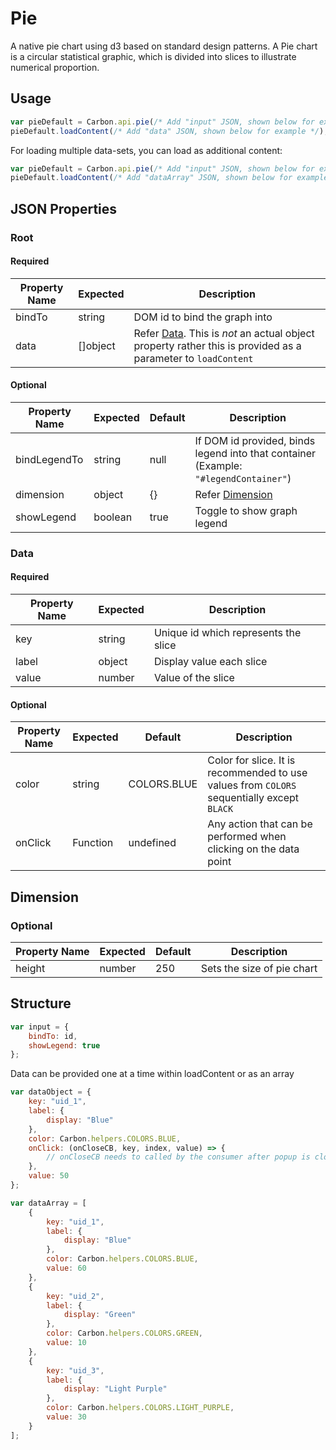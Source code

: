 # Pie

A native pie chart using d3 based on standard design patterns. A Pie chart is a circular statistical graphic, which is divided into slices to illustrate numerical proportion.

## Usage

```javascript
var pieDefault = Carbon.api.pie(/* Add "input" JSON, shown below for example */);
pieDefault.loadContent(/* Add "data" JSON, shown below for example */);
```

For loading multiple data-sets, you can load as additional content:

```javascript
var pieDefault = Carbon.api.pie(/* Add "input" JSON, shown below for example */);
pieDefault.loadContent(/* Add "dataArray" JSON, shown below for example */);
```

## JSON Properties

### Root

#### Required

| Property Name | Expected | Description                                                                                                          |
| ------------- | -------- | -------------------------------------------------------------------------------------------------------------------- |
| bindTo        | string   | DOM id to bind the graph into                                                                                        |
| data          | []object | Refer [Data](#data). This is _not_ an actual object property rather this is provided as a parameter to `loadContent` |

#### Optional

| Property Name | Expected | Default | Description                                                                          |
| ------------- | -------- | ------- | ------------------------------------------------------------------------------------ |
| bindLegendTo  | string   | null    | If DOM id provided, binds legend into that container (Example: `"#legendContainer"`) |
| dimension     | object   | {}      | Refer [Dimension](#dimension)                                                        |
| showLegend    | boolean  | true    | Toggle to show graph legend                                                          |

### Data

#### Required

| Property Name | Expected | Description                          |
| ------------- | -------- | ------------------------------------ |
| key           | string   | Unique id which represents the slice |
| label         | object   | Display value each slice             |
| value         | number   | Value of the slice                   |

#### Optional

| Property Name | Expected | Default     | Description                                                                                |
| ------------- | -------- | ----------- | ------------------------------------------------------------------------------------------ |
| color         | string   | COLORS.BLUE | Color for slice. It is recommended to use values from `COLORS` sequentially except `BLACK` |
| onClick       | Function | undefined   | Any action that can be performed when clicking on the data point                           |

## Dimension

### Optional

| Property Name | Expected | Default | Description                |
| ------------- | -------- | ------- | -------------------------- |
| height        | number   | 250     | Sets the size of pie chart |

## Structure

```javascript
var input = {
    bindTo: id,
    showLegend: true
};
```

Data can be provided one at a time within loadContent or as an array

```javascript
var dataObject = {
    key: "uid_1",
    label: {
        display: "Blue"
    },
    color: Carbon.helpers.COLORS.BLUE,
    onClick: (onCloseCB, key, index, value) => {
        // onCloseCB needs to called by the consumer after popup is closed to deselect data point.
    },
    value: 50
};

var dataArray = [
    {
        key: "uid_1",
        label: {
            display: "Blue"
        },
        color: Carbon.helpers.COLORS.BLUE,
        value: 60
    },
    {
        key: "uid_2",
        label: {
            display: "Green"
        },
        color: Carbon.helpers.COLORS.GREEN,
        value: 10
    },
    {
        key: "uid_3",
        label: {
            display: "Light Purple"
        },
        color: Carbon.helpers.COLORS.LIGHT_PURPLE,
        value: 30
    }
];
```
